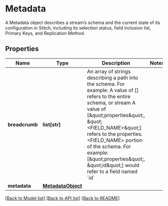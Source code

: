 # Metadata

A Metadata object describes a stream’s schema and the current state of its configuration in Stitch, including its selection status, field inclusion list, Primary Keys, and Replication Method.
## Properties
Name | Type | Description | Notes
------------ | ------------- | ------------- | -------------
**breadcrumb** | **list[str]** | An array of strings describing a path into the schema. For example: A value of [] refers to the entire schema, or stream A value of [\&quot;properties\&quot;, \&quot;&lt;FIELD_NAME&gt;\&quot;] refers to the properties.&lt;FIELD_NAME&gt; portion of the schema. For example: [\&quot;properties\&quot;, \&quot;id\&quot;] would refer to a field named &#x60;id&#x60;  |
**metadata** | [**MetadataObject**](MetadataObject.md) |  |

[[Back to Model list]](../README.md#documentation-for-models) [[Back to API list]](../README.md#documentation-for-api-endpoints) [[Back to README]](../README.md)


